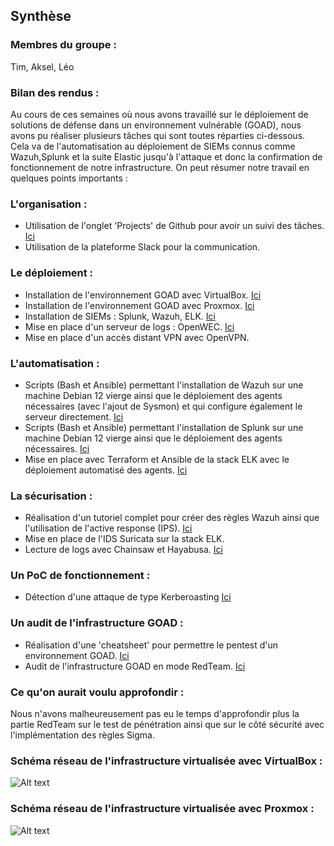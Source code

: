 ## Synthèse
### Membres du groupe :
Tim, Aksel, Léo

### Bilan des rendus :
Au cours de ces semaines où nous avons travaillé sur le déploiement de solutions de défense dans un environnement vulnérable (GOAD), nous avons pu réaliser plusieurs tâches qui sont toutes réparties ci-dessous. Cela va de l'automatisation au déploiement de SIEMs connus comme Wazuh,Splunk et la suite Elastic jusqu'à l'attaque et donc la confirmation de fonctionnement de notre infrastructure. On peut résumer notre travail en quelques points importants :

### L'organisation :
- Utilisation de l'onglet 'Projects' de Github pour avoir un suivi des tâches. [Ici](https://github.com/AkselCaubel/SAE5.Cyber-Devcloud/projects?query=is%3Aopen)
- Utilisation de la plateforme Slack pour la communication. 

### Le déploiement :
- Installation de l'environnement GOAD avec VirtualBox. [Ici](https://github.com/AkselCaubel/SAE5.Cyber-Devcloud/blob/main/Installation%20GOAD/Virtual-Box/GOAD-vbox-install.md)
- Installation de l'environnement GOAD avec Proxmox. [Ici](https://github.com/AkselCaubel/SAE5.Cyber-Devcloud/blob/main/Installation%20GOAD/Proxmox/GOAD-proxmox-install.md)
- Installation de SIEMs : Splunk, Wazuh, ELK. [Ici](https://github.com/AkselCaubel/SAE5.Cyber-Devcloud/tree/main/SIEM)
- Mise en place d'un serveur de logs : OpenWEC. [Ici](https://github.com/AkselCaubel/SAE5.Cyber-Devcloud/blob/main/PDF/OpenWEC-Install.pdf)
- Mise en place d'un accès distant VPN avec OpenVPN.

### L'automatisation :
- Scripts (Bash et Ansible) permettant l'installation de Wazuh sur une machine Debian 12 vierge ainsi que le déploiement des agents nécessaires (avec l'ajout de Sysmon) et qui configure également le serveur directement. [Ici](https://github.com/AkselCaubel/SAE5.Cyber-Devcloud/blob/main/SIEM/Installation-Wazuh/Deploy-Wazuh-for-GOAD/Deployer-Wazuh.sh)
- Scripts (Bash et Ansible) permettant l'installation de Splunk sur une machine Debian 12 vierge ainsi que le déploiement des agents nécessaires. [Ici](https://github.com/AkselCaubel/SAE5.Cyber-Devcloud/blob/main/SIEM/Installation-Splunk/Splunk-Deployer.sh)
- Mise en place avec Terraform et Ansible de la stack ELK avec le déploiement automatisé des agents. [Ici](https://github.com/AkselCaubel/SAE5.Cyber-Devcloud/blob/main/SIEM/installation-ELK/installation-ELK.md)

### La sécurisation :
- Réalisation d'un tutoriel complet pour créer des règles Wazuh ainsi que l'utilisation de l'active response (IPS). [Ici](https://github.com/AkselCaubel/SAE5.Cyber-Devcloud/blob/main/SIEM/Installation-Wazuh/Affiner-regles-Wazuh/Affiner-des-regles-sur-Wazuh.md)
- Mise en place de l'IDS Suricata sur la stack ELK.
- Lecture de logs avec Chainsaw et Hayabusa. [Ici](https://github.com/AkselCaubel/SAE5.Cyber-Devcloud/blob/main/Hayabusa%20%26%20Chainsaw/Installation%20%26%20utilisation.md)

### Un PoC de fonctionnement :
- Détection d'une attaque de type Kerberoasting [Ici](https://github.com/AkselCaubel/SAE5.Cyber-Devcloud/blob/main/Attaque-AD/Attaque-AD-POC.md)

### Un audit de l'infrastructure GOAD :
- Réalisation d'une 'cheatsheet' pour permettre le pentest d'un environnement GOAD. [Ici](https://github.com/AkselCaubel/SAE5.Cyber-Devcloud/blob/main/Cheatsheet/Cheatsheet-Pentest-AD.md)
- Audit de l'infrastructure GOAD en mode RedTeam. [Ici](https://github.com/AkselCaubel/SAE5.Cyber-Devcloud/blob/main/Pentest%26Reaction-GOAD/Pentest-Goad.md)

### Ce qu'on aurait voulu approfondir :
Nous n'avons malheureusement pas eu le temps d'approfondir plus la partie RedTeam sur le test de pénétration ainsi que sur le côté sécurité avec l'implémentation des règles Sigma.

### Schéma réseau de l'infrastructure virtualisée avec VirtualBox :
![Alt text](Synth%C3%A8se/img/schema-reseau-vbox.png)

### Schéma réseau de l'infrastructure virtualisée avec Proxmox :
![Alt text](Synth%C3%A8se/img/schema-reseau.png)
